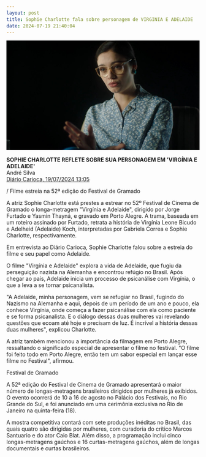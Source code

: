 ```yaml
---
layout: post
title: Sophie Charlotte fala sobre personagem de VIRGINIA E ADELAIDE
date: 2024-07-19 21:40:04
---
```

![](/uploads/vea-entrev.jpg)

**SOPHIE CHARLOTTE REFLETE SOBRE SUA PERSONAGEM EM 'VIRGÍNIA E ADELAIDE'**\
André Silva\
[Diário Carioca, 19/07/2024 13:05](https://www.diariocarioca.com/cultura/sophie-charlotte-reflete-sobre-sua-personagem-em-virginia-e-adelaide/)


/ Filme estreia na 52ª edição do Festival de Gramado

A atriz Sophie Charlotte está prestes a estrear no 52º Festival de Cinema de Gramado o longa-metragem "Virgínia e Adelaide", dirigido por Jorge Furtado e Yasmin Thayná, e gravado em Porto Alegre. A trama, baseada em um roteiro assinado por Furtado, retrata a história de Virgínia Leone Bicudo e Adelheid (Adelaide) Koch, interpretadas por Gabriela Correa e Sophie Charlotte, respectivamente.

Em entrevista ao Diário Carioca, Sophie Charlotte falou sobre a estreia do filme e seu papel como Adelaide.

O filme "Virgínia e Adelaide" explora a vida de Adelaide, que fugiu da perseguição nazista na Alemanha e encontrou refúgio no Brasil. Após chegar ao país, Adelaide inicia um processo de psicanálise com Virgínia, o que a leva a se tornar psicanalista.

"A Adelaide, minha personagem, vem se refugiar no Brasil, fugindo do Nazismo na Alemanha e aqui, depois de um período de um ano e pouco, ela conhece Virgínia, onde começa a fazer psicanálise com ela como paciente e se forma psicanalista. E o diálogo dessas duas mulheres vai revelando questões que ecoam até hoje e precisam de luz. É incrível a história dessas duas mulheres", explicou Charlotte.

A atriz também mencionou a importância da filmagem em Porto Alegre, ressaltando o significado especial de apresentar o filme no festival. "O filme foi feito todo em Porto Alegre, então tem um sabor especial em lançar esse filme no Festival", afirmou.

Festival de Gramado

A 52ª edição do Festival de Cinema de Gramado apresentará o maior número de longas-metragens brasileiros dirigidos por mulheres já exibidos. O evento ocorrerá de 10 a 16 de agosto no Palácio dos Festivais, no Rio Grande do Sul, e foi anunciado em uma cerimônia exclusiva no Rio de Janeiro na quinta-feira (18).

A mostra competitiva contará com sete produções inéditas no Brasil, das quais quatro são dirigidas por mulheres, com curadoria do crítico Marcos Santuario e do ator Caio Blat. Além disso, a programação inclui cinco longas-metragens gaúchos e 16 curtas-metragens gaúchos, além de longas documentais e curtas brasileiros.
